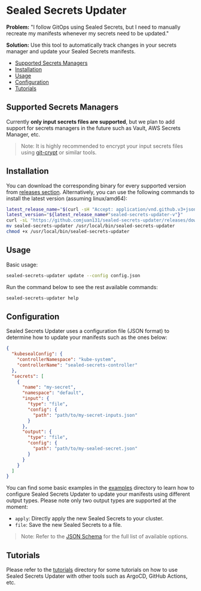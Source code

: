 # Sealed Secrets Updater

**Problem:** "I follow GitOps using Sealed Secrets, but I need to manually recreate my manifests whenever my secrets need to be updated."

**Solution:** Use this tool to automatically track changes in your secrets manager and update your Sealed Secrets manifests.

<!-- START doctoc generated TOC please keep comment here to allow auto update -->
<!-- DON'T EDIT THIS SECTION, INSTEAD RE-RUN doctoc TO UPDATE -->

- [Supported Secrets Managers](#supported-secrets-managers)
- [Installation](#installation)
- [Usage](#usage)
- [Configuration](#configuration)
- [Tutorials](#tutorials)

<!-- END doctoc generated TOC please keep comment here to allow auto update -->

## Supported Secrets Managers

Currently **only input secrets files are supported**, but we plan to add support for secrets managers in the future such as Vault, AWS Secrets Manager, etc.

> Note: It is highly recommended to encrypt your input secrets files using [git-crypt](https://github.com/AGWA/git-crypt) or similar tools.

## Installation

You can download the corresponding binary for every supported version from [releases section](https://github.com/juan131/sealed-secrets-updater/releases). Alternatively, you can use the following commands to install the latest version (assuming linux/amd64):

```bash
latest_release_name="$(curl -sH "Accept: application/vnd.github.v3+json" https://api.github.com/repos/juan131/sealed-secrets-updater/releases | jq -r "map(select(.prerelease == false)) | .[0].name")"
latest_version="${latest_release_name#"sealed-secrets-updater-v"}"
curl -sL "https://github.comjuan131/sealed-secrets-updater/releases/download/v${latest_version}/sealed-secrets-updater-${latest_version}-linux-amd64.tar.gz" | tar -xz sealed-secrets-updater
mv sealed-secrets-updater /usr/local/bin/sealed-secrets-updater
chmod +x /usr/local/bin/sealed-secrets-updater
```

## Usage

Basic usage:

```bash
sealed-secrets-updater update --config config.json
```

Run the command below to see the rest available commands:

```bash
sealed-secrets-updater help
```

## Configuration

Sealed Secrets Updater uses a configuration file (JSON format) to determine how to update your manifests such as the ones below:

```json
{
  "kubesealConfig": {
    "controllerNamespace": "kube-system",
    "controllerName": "sealed-secrets-controller"
  },
  "secrets": [
    {
      "name": "my-secret",
      "namespace": "default",
      "input": {
        "type": "file",
        "config": {
          "path": "path/to/my-secret-inputs.json"
        }
      },
      "output": {
        "type": "file",
        "config": {
          "path": "path/to/my-sealed-secret.json"
        }
      }
    }
  ]
}
```

You can find some basic examples in the [examples](./examples) directory to learn how to configure Sealed Secrets Updater to update your manifests using different output types. Please note only two output types are supported at the moment:

- `apply`: Directly apply the new Sealed Secrets to your cluster.
- `file`: Save the new Sealed Secrets to a file.

> Note: Refer to the [JSON Schema](./api/secrets.schema.json) for the full list of available options.

## Tutorials

Please refer to the [tutorials](./docs/tutorials/index.md) directory for some tutorials on how to use Sealed Secrets Updater with other tools such as ArgoCD, GitHub Actions, etc.
